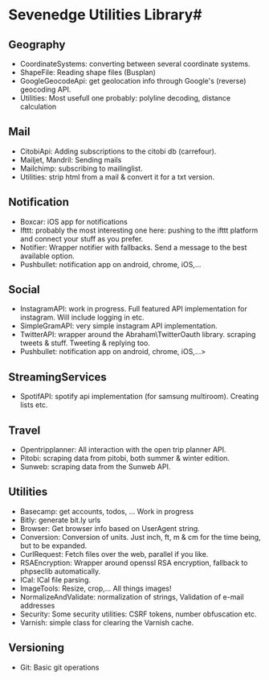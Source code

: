 # Sevenedge Utilities  Library#

## Geography ##

- CoordinateSystems: converting between several coordinate systems.
- ShapeFile: Reading shape files (Busplan)
- GoogleGeocodeApi: get geolocation info through Google's (reverse) geocoding API.
- Utilities: Most usefull one probably: polyline decoding, distance calculation

## Mail ##

- CitobiApi: Adding subscriptions to the citobi db (carrefour).
- Mailjet, Mandril: Sending mails
- Mailchimp: subscribing to mailinglist.
- Utilities: strip html from a mail & convert it for a txt version.

## Notification ##

- Boxcar: iOS app for notifications
- Ifttt: probably the most interesting one here: pushing to the ifttt platform and connect your stuff as you prefer.
- Notifier: Wrapper notifier with fallbacks. Send a message to the best available option.
- Pushbullet: notification app on android, chrome, iOS,...

## Social ##

- InstagramAPI: work in progress. Full featured API implementation for instagram. Will include logging in etc.
- SimpleGramAPI: very simple instagram API implementation.
- TwitterAPI: wrapper around the Abraham\TwitterOauth library. scraping tweets & stuff. Tweeting & replying too.
- Pushbullet: notification app on android, chrome, iOS,...>

## StreamingServices ##

- SpotifAPI: spotify api implementation (for samsung multiroom). Creating lists etc.

## Travel ##

- Opentripplanner: All interaction with the open trip planner API.
- Pitobi: scraping data from pitobi, both summer & winter edition.
- Sunweb: scraping data from the Sunweb API.

## Utilities ##

- Basecamp: get accounts, todos, ... Work in progress
- Bitly: generate bit.ly urls
- Browser: Get browser info based on UserAgent string.
- Conversion: Conversion of units. Just inch, ft, m & cm for the time being, but to be expanded.
- CurlRequest: Fetch files over the web, parallel if you like.
- RSAEncryption: Wrapper around openssl RSA encryption, fallback to phpseclib automatically.
- ICal: ICal file parsing.
- ImageTools: Resize, crop,... All things images!
- NormalizeAndValidate: normalization of strings, Validation of e-mail addresses
- Security: Some security utilities: CSRF tokens, number obfuscation etc.
- Varnish: simple class for clearing the Varnish cache.

## Versioning ##

- Git: Basic git operations